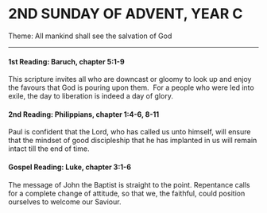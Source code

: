 # 2ND SUNDAY OF ADVENT, YEAR C
Theme: All mankind shall see the salvation of God 

---

#### 1st Reading: Baruch, chapter 5:1-9

This scripture invites all who are downcast or gloomy to look up and enjoy the favours that God is pouring upon them.  For a people who were led into exile, the day to liberation is indeed a day of glory.

#### 2nd Reading: Philippians, chapter 1:4-6, 8-11

Paul is confident that the Lord, who has called us unto himself, will ensure that the mindset of good discipleship that he has implanted in us will remain intact till the end of time.

#### Gospel Reading: Luke, chapter 3:1-6

The message of John the Baptist is straight to the point. Repentance calls for a complete change of attitude, so that we, the faithful, could position ourselves to welcome our Saviour.